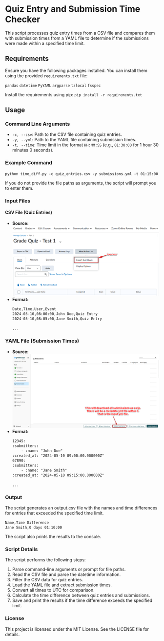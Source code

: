 # Quiz Entry and Submission Time Checker

This script processes quiz entry times from a CSV file and compares them with submission times from a YAML file to determine if the submissions were made within a specified time limit.

## Requirements

Ensure you have the following packages installed. You can install them using the provided `requirements.txt` file:

`pandas`
`datetime`
`PyYAML`
`argparse`
`tzlocal`
`fsspec`

Install the requirements using pip:
`pip install -r requirements.txt`


## Usage

### Command Line Arguments

- `-c, --csv`: Path to the CSV file containing quiz entries.
- `-y, --yml`: Path to the YAML file containing submission times.
- `-t, --time`: Time limit in the format `HH:MM:SS` (e.g., `01:30:00` for 1 hour 30 minutes 0 seconds).

### Example Command

`python time_diff.py -c quiz_entries.csv -y submissions.yml -t 01:15:00`

If you do not provide the file paths as arguments, the script will prompt you to enter them.

### Input Files

#### CSV File (Quiz Entries)

- **Source:** ![folio_csv instructions](folio_csv.png)
- **Format:**
    ```
    Date,Time,User,Event
    2024-05-10,08:00:00,John Doe,Quiz Entry
    2024-05-10,08:05:00,Jane Smith,Quiz Entry

    ...
### YAML File (Submission Times)

- **Source:** ![Alt text](gradescope_yml.png)
- **Format:**
    ```
    12345:
    :submitters:
        - :name: "John Doe"
    :created_at: "2024-05-10 09:00:00.000000Z"
    67890:
    :submitters:
        - :name: "Jane Smith"
    :created_at: "2024-05-10 09:15:00.000000Z"
    
    ...
### Output
The script generates an output.csv file with the names and time differences for entries that exceeded the specified time limit.


    Name,Time Difference
    Jane Smith,0 days 01:10:00
The script also prints the results to the console.

### Script Details

The script performs the following steps:

1. Parse command-line arguments or prompt for file paths.
2. Read the CSV file and parse the datetime information.
3. Filter the CSV data for quiz entries.
4. Load the YAML file and extract submission times.
5. Convert all times to UTC for comparison.
6. Calculate the time difference between quiz entries and submissions.
7. Save and print the results if the time difference exceeds the specified limit.

### License

This project is licensed under the MIT License. See the LICENSE file for details.
